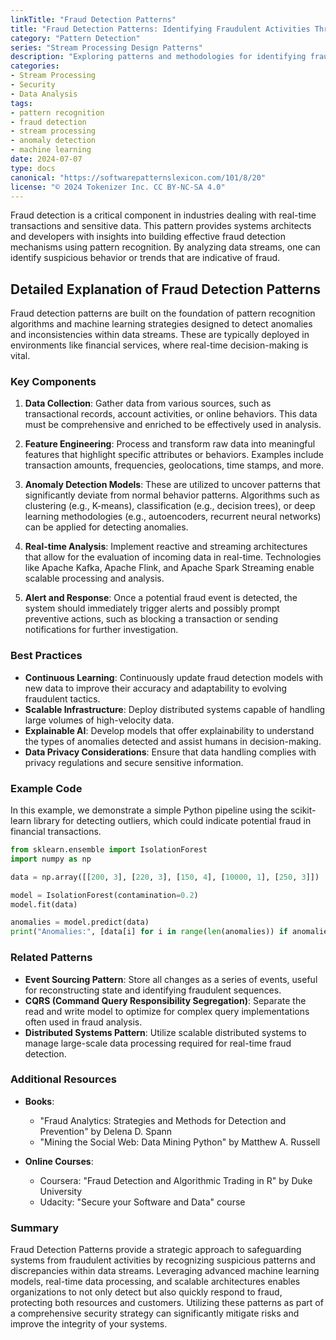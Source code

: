 ```yaml
---
linkTitle: "Fraud Detection Patterns"
title: "Fraud Detection Patterns: Identifying Fraudulent Activities Through Pattern Recognition"
category: "Pattern Detection"
series: "Stream Processing Design Patterns"
description: "Exploring patterns and methodologies for identifying fraudulent activities using pattern recognition in stream processing environments. Learn how to detect fraud through inconsistencies in data behavior, such as recognizing anomalous credit card transactions."
categories:
- Stream Processing
- Security
- Data Analysis
tags:
- pattern recognition
- fraud detection
- stream processing
- anomaly detection
- machine learning
date: 2024-07-07
type: docs
canonical: "https://softwarepatternslexicon.com/101/8/20"
license: "© 2024 Tokenizer Inc. CC BY-NC-SA 4.0"
---
```


Fraud detection is a critical component in industries dealing with real-time transactions and sensitive data. This pattern provides systems architects and developers with insights into building effective fraud detection mechanisms using pattern recognition. By analyzing data streams, one can identify suspicious behavior or trends that are indicative of fraud.

## Detailed Explanation of Fraud Detection Patterns

Fraud detection patterns are built on the foundation of pattern recognition algorithms and machine learning strategies designed to detect anomalies and inconsistencies within data streams. These are typically deployed in environments like financial services, where real-time decision-making is vital.

### Key Components

1. **Data Collection**: Gather data from various sources, such as transactional records, account activities, or online behaviors. This data must be comprehensive and enriched to be effectively used in analysis.

2. **Feature Engineering**: Process and transform raw data into meaningful features that highlight specific attributes or behaviors. Examples include transaction amounts, frequencies, geolocations, time stamps, and more.

3. **Anomaly Detection Models**: These are utilized to uncover patterns that significantly deviate from normal behavior patterns. Algorithms such as clustering (e.g., K-means), classification (e.g., decision trees), or deep learning methodologies (e.g., autoencoders, recurrent neural networks) can be applied for detecting anomalies.

4. **Real-time Analysis**: Implement reactive and streaming architectures that allow for the evaluation of incoming data in real-time. Technologies like Apache Kafka, Apache Flink, and Apache Spark Streaming enable scalable processing and analysis.

5. **Alert and Response**: Once a potential fraud event is detected, the system should immediately trigger alerts and possibly prompt preventive actions, such as blocking a transaction or sending notifications for further investigation.

### Best Practices

- **Continuous Learning**: Continuously update fraud detection models with new data to improve their accuracy and adaptability to evolving fraudulent tactics.
- **Scalable Infrastructure**: Deploy distributed systems capable of handling large volumes of high-velocity data.
- **Explainable AI**: Develop models that offer explainability to understand the types of anomalies detected and assist humans in decision-making.
- **Data Privacy Considerations**: Ensure that data handling complies with privacy regulations and secure sensitive information.

### Example Code

In this example, we demonstrate a simple Python pipeline using the scikit-learn library for detecting outliers, which could indicate potential fraud in financial transactions.

```python
from sklearn.ensemble import IsolationForest
import numpy as np

data = np.array([[200, 3], [220, 3], [150, 4], [10000, 1], [250, 3]])

model = IsolationForest(contamination=0.2)
model.fit(data)

anomalies = model.predict(data)
print("Anomalies:", [data[i] for i in range(len(anomalies)) if anomalies[i] == -1])
```

### Related Patterns

- **Event Sourcing Pattern**: Store all changes as a series of events, useful for reconstructing state and identifying fraudulent sequences.
- **CQRS (Command Query Responsibility Segregation)**: Separate the read and write model to optimize for complex query implementations often used in fraud analysis.
- **Distributed Systems Pattern**: Utilize scalable distributed systems to manage large-scale data processing required for real-time fraud detection.

### Additional Resources

- **Books**:
  - "Fraud Analytics: Strategies and Methods for Detection and Prevention" by Delena D. Spann
  - "Mining the Social Web: Data Mining Python" by Matthew A. Russell

- **Online Courses**:
  - Coursera: "Fraud Detection and Algorithmic Trading in R" by Duke University
  - Udacity: "Secure your Software and Data" course

### Summary

Fraud Detection Patterns provide a strategic approach to safeguarding systems from fraudulent activities by recognizing suspicious patterns and discrepancies within data streams. Leveraging advanced machine learning models, real-time data processing, and scalable architectures enables organizations to not only detect but also quickly respond to fraud, protecting both resources and customers. Utilizing these patterns as part of a comprehensive security strategy can significantly mitigate risks and improve the integrity of your systems.
